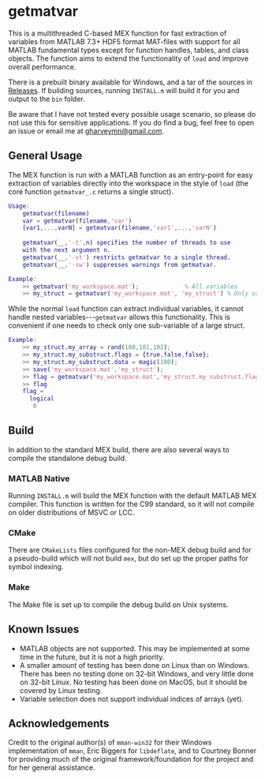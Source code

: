 # getmatvar

This is a multithreaded C-based MEX function for fast extraction of variables from MATLAB 7.3+ HDF5 format MAT-files with support for all MATLAB fundamental types except for function handles, tables, and class objects. The function aims to extend the functionality of `load` and improve overall performance.

There is a prebuilt binary available for Windows, and a tar of the sources in [Releases](https://github.com/gharveymn/getmatvar/releases). If building sources, running `INSTALL.m` will build it for you and output to the `bin` folder.

Be aware that I have not tested every possible usage scenario, so please do not use this for sensitive applications. If you do find a bug, feel free to open an issue or email me at [gharveymn@gmail.com](mailto:gharveymn@gmail.com).

## General Usage
The MEX function is run with a MATLAB function as an entry-point for easy extraction of variables directly into the workspace in the style of `load` (the core function `getmatvar_.c` returns a single struct).

```matlab
Usage:  
	getmatvar(filename)
	var = getmatvar(filename,'var')
	[var1,...,varN] = getmatvar(filename,'var1',...,'varN')
		
	getmatvar(__,'-t',n) specifies the number of threads to use
	with the next argument n.
	getmatvar(__,'-st') restricts getmatvar to a single thread.
	getmatvar(__,'-sw') suppresses warnings from getmatvar.

Example:
	>> getmatvar('my_workspace.mat'); 			  % All variables
	>> my_struct = getmatvar('my_workspace.mat', 'my_struct') % Only variable my_struct
```

While the normal `load` function can extract individual variables, it cannot handle nested variables---`getmatvar` allows this functionality. This is convenient if one needs to check only one sub-variable of a large struct.

```matlab
Example:
	>> my_struct.my_array = rand(100,101,102);
	>> my_struct.my_substruct.flags = {true,false,false};
	>> my_struct.my_substruct.data = magic(100);
	>> save('my_workspace.mat','my_struct');
	>> flag = getmatvar('my_workspace.mat','my_struct.my_substruct.flags{3}');
	>> flag
	flag =
  	  logical
	   0

```

## Build
In addition to the standard MEX build, there are also several ways to compile the standalone debug build.

### MATLAB Native
Running `INSTALL.m` will build the MEX function with the default MATLAB MEX compiler. This function is written for the C99 standard, so it will not compile on older distributions of MSVC or LCC.

### CMake
There are `CMakeLists` files configured for the non-MEX debug build and for a pseudo-build which will not build `mex`, but do set up the proper paths for symbol indexing.

### Make
The Make file is set up to compile the debug build on Unix systems.

## Known Issues

- MATLAB objects are not supported. This may be implemented at some time in the future, but it is not a high priority.
- A smaller amount of testing has been done on Linux than on Windows. There has been no testing done on 32-bit Windows, and very little done on 32-bit Linux. No testing has been done on MacOS, but it should be covered by Linux testing.
- Variable selection does not support individual indices of arrays (yet).

## Acknowledgements

Credit to the original author(s) of `mman-win32` for their Windows implementation of `mman`, Eric Biggers for `libdeflate`, and to Courtney Bonner for providing much of the original framework/foundation for the project and for her general assistance.
